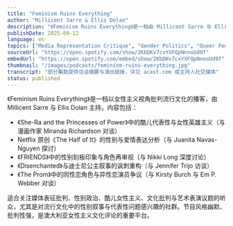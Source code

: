 ```yaml
---
title: "Feminism Ruins Everything"
author: "Millicent Sarre & Ellis Dolan"
description: "《Feminism Ruins Everything》是一档由 Millicent Sarre 与 Ellis Dolan 主持的播客，以女性主义视角批判影视、音乐剧与流行文化作品。节目风格幽默、批判性强，强调“友善女性主义”与文化解构，内容涵盖酷儿代表性、性别刻板印象、艺术哲学与媒体再叙述，是澳大利亚语境下的文化女性主义声音之一。"
publishDate: 2025-09-12
language: en
topics: ["Media Representation Critique", "Gender Politics", "Queer Feminism", "Cultural Critique"]
sourceUrl: "https://open.spotify.com/show/2KbDKv7cxYXFQpNnnoUd9f"
embedUrl: "https://open.spotify.com/embed/show/2KbDKv7cxYXFQpNnnoUd9f"
thumbnail: "/images/podcasts/feminism-ruins-everything.jpg"
transcript: "部分集数提供访谈摘要与演出链接，详见 acast.com 或主持人社交媒体"
status: published
---
```


《Feminism Ruins Everything》是一档以女性主义视角批判流行文化的播客，由 Millicent Sarre 与 Ellis Dolan 主持，内容包括：

- 《She-Ra and the Princesses of Power》中的酷儿代表性与女性英雄主义（与漫画作家 Miranda Richardson 对谈）
- Netflix 原创《The Half of It》的性别与爱情表达分析（与 Juanita Navas-Nguyen 探讨）
- 《FRIENDS》中的性别刻板印象与角色再审视（与 Nikki Long 深度讨论）
- 《Disenchanted》与迪士尼公主叙事的讽刺重构（与 Jennifer Trijo 访谈）
- 《The Prom》中的同性恋角色与异性恋演员争议（与 Kirsty Burch 与 Em P. Webber 对谈）

适合关注媒体表征批判、性别政治、酷儿女性主义、文化批判与艺术表演议题的听众，尤其是对流行文化中的性别叙事与代表性问题感兴趣的社群。节目风格幽默、批判性强，是澳大利亚女性主义文化评论的重要平台。
